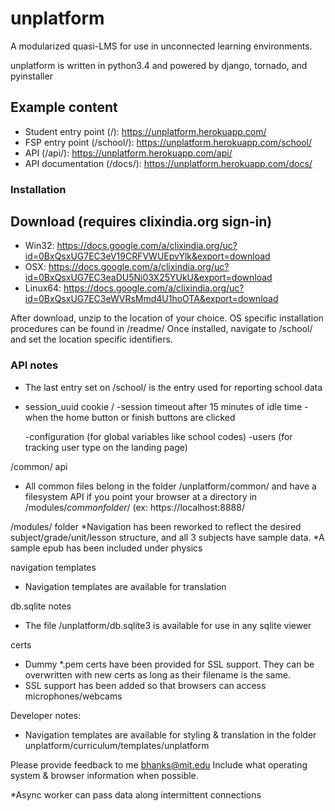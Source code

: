 unplatform
==========
A modularized quasi-LMS for use in unconnected learning environments.

unplatform is written in python3.4 and powered by django, tornado, and pyinstaller

Example content
-------------------

- Student entry point (/):    https://unplatform.herokuapp.com/
- FSP entry point (/school/):    https://unplatform.herokuapp.com/school/
- API (/api/):    https://unplatform.herokuapp.com/api/
- API documentation (/docs/): https://unplatform.herokuapp.com/docs/

### Installation

Download (requires clixindia.org sign-in)
-------------------

- Win32: https://docs.google.com/a/clixindia.org/uc?id=0BxQsxUG7EC3eV19CRFVWUEpvYlk&export=download
- OSX: https://docs.google.com/a/clixindia.org/uc?id=0BxQsxUG7EC3eaDU5Ni03X25YUkU&export=download
- Linux64: https://docs.google.com/a/clixindia.org/uc?id=0BxQsxUG7EC3eWVRsMmd4U1hoOTA&export=download

After download, unzip to the location of your choice. OS specific installation procedures can be found in /readme/
Once installed, navigate to /school/ and set the location specific identifiers.


### API notes
* The last entry set on /school/ is the entry used for reporting school data
* session_uuid cookie /     -session timeout after 15 minutes of idle time
    -when the home button or finish buttons are clicked

   -configuration (for global variables like school codes)
    -users (for tracking user type on the landing page)

/common/ api
* All common files belong in the folder /unplatform/common/ and have a filesystem API if you point your browser at a directory in /modules/*commonfolder*/ (ex: https://localhost:8888/


/modules/ folder
*Navigation has been reworked to reflect the desired subject/grade/unit/lesson structure, and all 3 subjects have sample data.
*A sample epub has been included under physics


navigation templates
* Navigation templates are available for translation

db.sqlite notes
* The file /unplatform/db.sqlite3 is available for use in any sqlite viewer


certs
* Dummy *.pem certs have been provided for SSL support.  They can be overwritten with new certs as long as their filename is the same.
* SSL support has been added so that browsers can access microphones/webcams


Developer notes:
* Navigation templates are available for styling & translation in the folder unplatform/curriculum/templates/unplatform

Please provide feedback to me bhanks@mit.edu Include what operating system & browser information when possible.


*Async worker can pass data along intermittent connections
